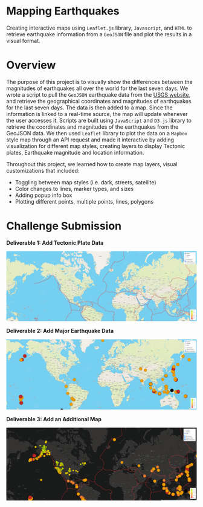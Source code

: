 # Mapping Earthquakes
Creating interactive maps using `Leaflet.js` library, `Javascript`, and `HTML` to retrieve earthquake information from a `GeoJSON` file and plot the results in a visual format.

# Overview

The purpose of this project is to visually show the differences between the magnitudes of earthquakes all over the world for the last seven days. We wrote a script to pull the `GeoJSON` earthquake data from the [USGS website](https://earthquake.usgs.gov/earthquakes/feed/v1.0/geojson.php), and retrieve the geographical coordinates and magnitudes of earthquakes for the last seven days. The data is then added to a map. Since the information is linked to a real-time source, the map will update whenever the user accesses it. Scripts are built using  `JavaScript` and `D3.js` library to retrieve the coordinates and magnitudes of the earthquakes from the GeoJSON data. We then used `Leaflet` library to plot the data on a `Mapbox` style map through an API request and made it interactive by adding visualization for different map styles, creating layers to display Tectonic plates, Earthquake magnitude and location information. 

Throughout this project, we learned how to create map layers, visual customizations that included:

* Toggling between map styles (i.e. dark, streets, satellite)
* Color changes to lines, marker types, and sizes
* Adding popup info box
* Plotting different points, multiple points, lines, polygons

# Challenge Submission 


**Deliverable 1: Add Tectonic Plate Data**

![alt text](https://github.com/tarini-mi7/Mapping_Earthquakes/blob/main/images/tectonic.png)

**Deliverable 2: Add Major Earthquake Data**

![alt text](https://github.com/tarini-mi7/Mapping_Earthquakes/blob/main/images/major%20earthquake.png)

**Deliverable 3: Add an Additional Map**

![alt text](https://github.com/tarini-mi7/Mapping_Earthquakes/blob/main/images/Screenshot%202022-07-10%20130123.png)
